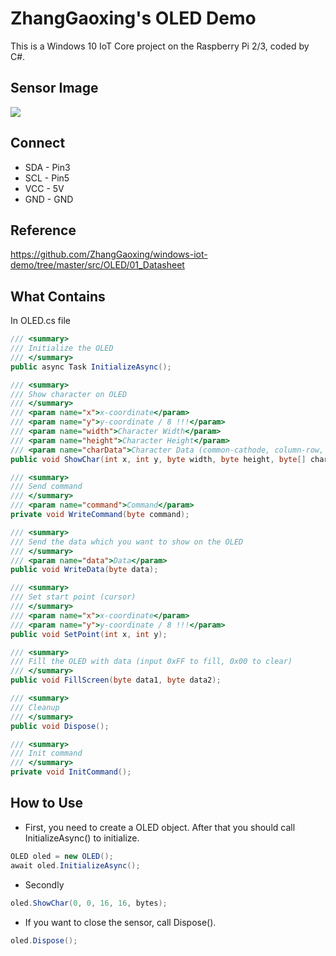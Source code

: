 # ZhangGaoxing's OLED Demo
This is a Windows 10 IoT Core project on the Raspberry Pi 2/3, coded by C#.

## Sensor Image
![](https://raw.githubusercontent.com/ZhangGaoxing/windows-iot-demo/master/src/OLED/02_Image/sensor.jpg)

## Connect
* SDA - Pin3
* SCL - Pin5
* VCC - 5V
* GND - GND

## Reference
https://github.com/ZhangGaoxing/windows-iot-demo/tree/master/src/OLED/01_Datasheet

## What Contains
In OLED.cs file
```C#
/// <summary>
/// Initialize the OLED
/// </summary>
public async Task InitializeAsync();

/// <summary>
/// Show character on OLED
/// </summary>
/// <param name="x">x-coordinate</param>
/// <param name="y">y-coordinate / 8 !!!</param>
/// <param name="width">Character Width</param>
/// <param name="height">Character Height</param>
/// <param name="charData">Character Data (common-cathode, column-row, and reverse ou
public void ShowChar(int x, int y, byte width, byte height, byte[] charData);

/// <summary>
/// Send command
/// </summary>
/// <param name="command">Command</param>
private void WriteCommand(byte command);

/// <summary>
/// Send the data which you want to show on the OLED
/// </summary>
/// <param name="data">Data</param>
public void WriteData(byte data);

/// <summary>
/// Set start point (cursor)
/// </summary>
/// <param name="x">x-coordinate</param>
/// <param name="y">y-coordinate / 8 !!!</param>
public void SetPoint(int x, int y);

/// <summary>
/// Fill the OLED with data (input 0xFF to fill, 0x00 to clear)
/// </summary>
public void FillScreen(byte data1, byte data2);

/// <summary>
/// Cleanup
/// </summary>
public void Dispose();

/// <summary>
/// Init command
/// </summary>
private void InitCommand();
```

## How to Use
* First, you need to create a OLED object. After that you should call InitializeAsync() to initialize.
```C#
OLED oled = new OLED();
await oled.InitializeAsync();
```
* Secondly
```C#
oled.ShowChar(0, 0, 16, 16, bytes);
```
* If you want to close the sensor, call Dispose().
```C#
oled.Dispose();
```
